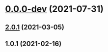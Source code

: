 # [0.0.0-dev](https://github.com/AlexRogalskiy/charts/compare/v2.0.1...v0.0.0-dev) (2021-07-31)



## [2.0.1](https://github.com/AlexRogalskiy/charts/compare/2.0.1...v2.0.1) (2021-03-05)



## 1.0.1 (2021-02-16)



